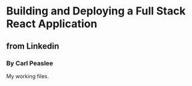 # Building and Deploying a Full Stack React Application
## from Linkedin
### By Carl Peaslee
My working files.
